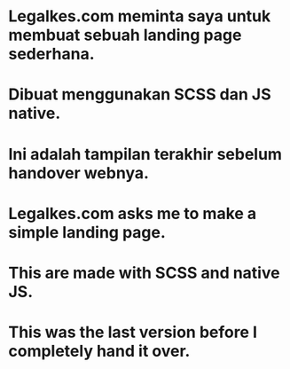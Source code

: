 # Legalkes.com meminta saya untuk membuat sebuah landing page sederhana.
# Dibuat menggunakan SCSS dan JS native.
# Ini adalah tampilan terakhir sebelum handover webnya.
#
# Legalkes.com asks me to make a simple landing page.
# This are made with SCSS and native JS.
# This was the last version before I completely hand it over.

